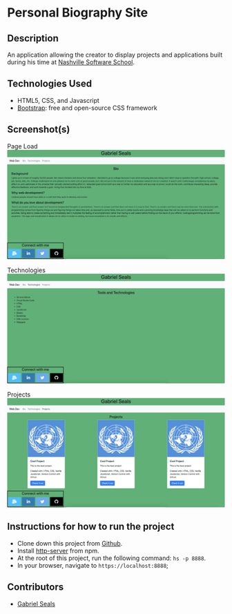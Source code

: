# Personal Biography Site


## Description

An application allowing the creator to display projects and applications built during his time at [Nashville Software School](http://nashvillesoftwareschool.com/).

## Technologies Used

* HTML5, CSS, and Javascript
* [Bootstrap](https://getbootstrap.com/): free and open-source CSS framework

## Screenshot(s)

Page Load
![Main View](https://raw.githubusercontent.com/gseals/personal-bio-site/master/screenshots/Mainview.png)

Technologies
![Technologies](https://raw.githubusercontent.com/gseals/personal-bio-site/master/screenshots/Technology.png)

Projects
![Projects](https://raw.githubusercontent.com/gseals/personal-bio-site/master/screenshots/projects.png)

## Instructions for how to run the project

* Clone down this project from [Github](https://github.com/gseals/personal-bio-site).
* Install [http-server](https://www.npmjs.com/package/http-server) from npm.
* At the root of this project, run the following command: `hs -p 8888`.
* In your browser, navigate to `https://localhost:8888`;

## Contributors

* [Gabriel Seals](https://github.com/gseals)
